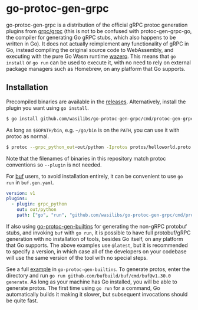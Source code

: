 # go-protoc-gen-grpc

go-protoc-gen-grpc is a distribution of the official gRPC protoc generation plugins from [grpc/grpc][1]
(this is not to be confused with protoc-gen-grpc-go, the compiler for generating Go gRPC stubs, which also
happens to be written in Go). It does not actually reimplement any functionality of gRPC in Go, instead compiling
the original source code to WebAssembly, and executing with the pure Go Wasm runtime [wazero][2].
This means that `go install` or `go run` can be used to execute it, with no need to rely on external
package managers such as Homebrew, on any platform that Go supports.

## Installation

Precompiled binaries are available in the [releases](https://github.com/wasilibs/go-protoc-gen-grpc/releases).
Alternatively, install the plugin you want using `go install`.

```bash
$ go install github.com/wasilibs/go-protoc-gen-grpc/cmd/protoc-gen-grpc_python@latest
```

As long as `$GOPATH/bin`, e.g. `~/go/bin` is on the `PATH`, you can use it with protoc as normal.

```bash
$ protoc --grpc_python_out=out/python -Iprotos protos/helloworld.proto
```

Note that the filenames of binaries in this repository match protoc conventions so `--plugin` is not needed.

For [buf][3] users, to avoid installation entirely, it can be convenient to use `go run` in `buf.gen.yaml`.

```yaml
version: v1
plugins:
  - plugin: grpc_python
    out: out/python
    path: ["go", "run", "github.com/wasilibs/go-protoc-gen-grpc/cmd/protoc-gen-grpc_python@latest"]
```

If also using [go-protoc-gen-builtins][4] for generating the non-gRPC protobuf stubs, and invoking
`buf` with `go run`, it is possible to have full protobuf/gRPC generation with no installation of tools,
besides Go itself, on any platform that Go supports. The above examples use `@latest`, but it is
recommended to specify a version, in which case all of the developers on your codebase will use the
same version of the tool with no special steps.

See a full [example][5] in `go-protoc-gen-builtins`. To generate protos, enter the directory and run
`go run github.com/bufbuild/buf/cmd/buf@v1.30.0 generate`. As long as your machine has Go installed,
you will be able to generate protos. The first time using `go run` for a command, Go automatically builds
it making it slower, but subsequent invocations should be quite fast.

[1]: https://github.com/grpc/grpc
[2]: https://wazero.io/
[3]: https://buf.build/
[4]: https://github.com/wasilibs/go-protoc-gen-builtins
[5]: https://github.com/wasilibs/go-protoc-gen-builtins/tree/main/example
